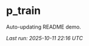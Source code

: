 # p_train

Auto-updating README demo.

<!--START_SECTION:status-->
_Last run: 2025-10-11 22:16 UTC_
<!--END_SECTION:status-->










































































































































































































































































































































































































































































































































































































































































































































































































































































































































































































































































































































































































































